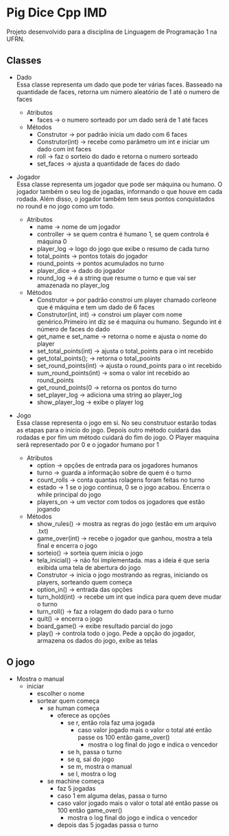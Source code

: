 # Pig Dice Cpp IMD
Projeto desenvolvido para a disciplina de Linguagem de Programação 1 na UFRN. 
## Classes  
* Dado   
Essa classe representa um dado que pode ter várias faces.
Basseado na quantidade de faces, retorna um número aleatório
de 1 até o numero de faces  
	* Atributos 
		* faces -> o numero sorteado por um dado será de 1 até faces  
	* Métodos  
		* Construtor -> por padrão inicia um dado com 6 faces  
		* Construtor(int) -> recebe como parâmetro um int e iniciar um dado com int faces  
		* roll -> faz o sorteio do dado e retorna o numero sorteado  
		* set_faces -> ajusta a quantidade de faces do dado  

* Jogador  
 Essa classe representa um jogador que pode ser máquina ou humano.
 O jogador também o seu log de jogadas, informando o que houve em cada
 rodada. Além disso, o jogador também tem seus pontos conquistados no
 round e no jogo como um todo.  
	* Atributos 
		* name -> nome de um jogador  
		* controller -> se quem contra é humano 1, se quem controla é máquina 0  
		* player_log -> logo do jogo que exibe o resumo de cada turno  
		* total_points -> pontos totais do jogador  
		* round_points -> pontos acumulados no turno  
		* player_dice -> dado do jogador  
		* round_log -> é a string que resume o turno e que vai ser amazenada no player_log  
	* Métodos  
		* Construtor -> por padrão constroi um player chamado corleone que é máquina e tem um dado de 6 faces  
		* Construtor(int, int) -> constroi um player com nome genérico.Primeiro int diz se é maquina ou humano. Segundo int é número de faces do dado  
		* get_name e set_name -> retorna o nome e ajusta o nome do player  
		* set_total_points(int) -> ajusta o total_points para o int recebido  
		* get_total_points(); -> retorna o total_pooints  
		* set_round_points(int) -> ajusta o round_points para o int recebido  
		* sum_round_points(int) -> soma o valor int recebido ao round_points  
		* get_round_points(0 -> retorna os pontos do turno  
		* set_player_log -> adiciona uma string ao player_log  
		* show_player_log -> exibe o player log  
* Jogo  
Essa classe representa o jogo em si. No seu construtuor estarão todas 
as etapas para o inicio do jogo. Depois outro método cuidará das rodadas
e por fim um método cuidará do fim do jogo.
O Player maquina será representado por 0 e o jogador humano por 1 
	* Atributos 
		* option -> opções de entrada para os jogadores humanos
		* turno -> guarda a informação sobre de quem é o turno 
		* count_rolls -> conta quantas rolagens foram feitas no turno
		* estado -> 1 se o jogo continua, 0 se o jogo acabou. Encerra o while principal do jogo
		* players_on -> um vector com todos os jogadores que estão jogando
	* Métodos 
		* show_rules() -> mostra as regras do jogo (estão em um arquivo .txt)
		* game_over(int) -> recebe o jogador que ganhou, mostra a tela final e encerra o jogo
		* sorteio() -> sorteia quem inicia o jogo
		* tela_inicial() -> não foi implementada. mas a ideia é que seria exibida uma tela de abertura do jogo
		* Construtor -> inicia o jogo mostrando as regras, iniciando os players, sorteando quem começa
		* option_in() -> entrada das opções
		* turn_hold(int) -> recebe um int que indica para quem deve mudar o turno
		* turn_roll() -> faz a rolagem do dado para o turno
		* quit() -> encerra o jogo
		* board_game() -> exibe resultado parcial do jogo
		* play() -> controla todo o jogo. Pede a opção do jogador, armazena os dados do jogo, exibe as telas 
	
## O jogo
* Mostra o manual
	* iniciar
		* escolher o nome
		* sortear quem começa
			* se human começa
				* oferece as opções
					* se r, então rola faz uma jogada
						* caso valor jogado mais o valor o total até então passe os 100 então game_over() 
							* mostra o log final do jogo e indica o vencedor  
					* se h, passa o turno
					* se q, sai do jogo
					* se m, mostra o manual
					* se l, mostra o log 		 
			* se machine começa
				* faz 5 jogadas
				* caso 1 em alguma delas, passa o turno
				* caso valor jogado mais o valor o total até então passe os 100 então game_over() 
					* mostra o log final do jogo e indica o vencedor 
				* depois das 5 jogadas passa o turno	
